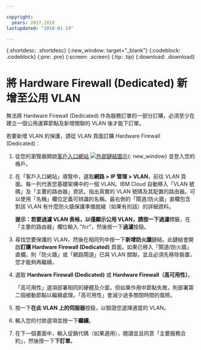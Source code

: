 ```yaml
---

copyright:
  years: 2017,2018
lastupdated: "2018-01-19"

---
```


{:shortdesc: .shortdesc}
{:new_window: target="_blank"}
{:codeblock: .codeblock}
{:pre: .pre}
{:screen: .screen}
{:tip: .tip}
{:download: .download}

# 將 Hardware Firewall (Dedicated) 新增至公用 VLAN

無法將 Hardware Firewall (Dedicated) 作為服務訂單的一部分訂購，必須至少在建立一個公用運算節點及新增關聯的 VLAN 後才能下訂單。

若要新增 VLAN 的保護，請從 VLAN 頁面訂購 Hardware Firewall (Dedicated)：

1. 從您的瀏覽器開啟[客戶入口網站 ![外部鏈結圖示](../../icons/launch-glyph.svg "外部鏈結圖示")](https://control.softlayer.com/){: new_window} 並登入您的帳戶。
2. 在「客戶入口網站」導覽中，選取**網路 > IP 管理 > VLAN**，前往 VLAN 頁面。每一列代表您基礎架構中的一個 VLAN。IBM Cloud 自動移入「VLAN 號碼」及「主要的路由器」資訊，指出真實的 VLAN 號碼及其配置的路由器。可以使用「名稱」欄位定義可辨識的名稱。最右側的「閘道/防火牆」直欄包含對該 VLAN 有什麼防火牆保護準備就緒（如果有的話）的詳細資料。 

	**提示：**若要過濾 VLAN 表格，以僅顯示公用 VLAN，請按一下**過濾**標籤，在「主要的路由器」欄位輸入 "fcr"，然後按一下**過濾**按鈕。
3. 尋找您要保護的 VLAN，然後在相同列中按一下**新增防火牆**鏈結。此鏈結會開啟**訂購 Hardware Firewall (Dedicated)** 頁面。如果已移入「閘道/防火牆」直欄，則「防火牆」或「網路閘道」已與 VLAN 關聯，並且必須先移除裝置，您才能夠再繼續。
4. 選取 **Hardware Firewall (Dedicated)** 或 **Hardware Firewall（高可用性）**。 

	「高可用性」選項部署相同的硬體及介面，但如果作用中節點失敗，則部署第二個被動節點以繼續處理。「高可用性」會減少過多關閉時間的風險。 

5. 按一下**在此 VLAN 上的伺服器**按鈕，以驗證您選擇適當的 VLAN。
6. 輸入您的付款選項並按一下**繼續**。
7. 在下一個畫面中，輸入促銷代碼（如果適用），閱讀並且同意「主要服務合約」，然後按一下**下訂單**。 
